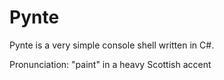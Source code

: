 # Pynte
Pynte is a very simple console shell written in C#.

Pronunciation: "paint" in a heavy Scottish accent
